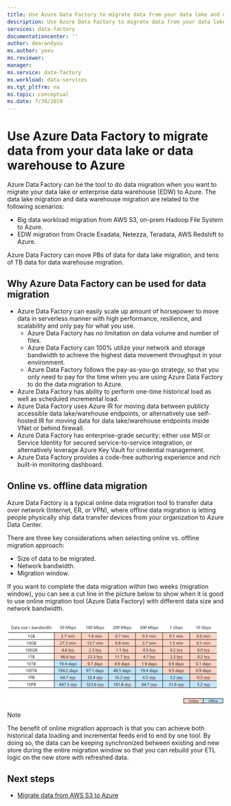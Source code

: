 ```yaml
---
title: Use Azure Data Factory to migrate data from your data lake and data warehouse to Azure | Microsoft Docs
description: Use Azure Data Factory to migrate data from your data lake and data warehouse to Azure.
services: data-factory
documentationcenter: ''
author: dearandyxu
ms.author: yexu
ms.reviewer: 
manager: 
ms.service: data-factory
ms.workload: data-services
ms.tgt_pltfrm: na
ms.topic: conceptual
ms.date: 7/30/2019
---
```

# Use Azure Data Factory to migrate data from your data lake or data warehouse to Azure 

Azure Data Factory can be the tool to do data migration when you want to migrate your data lake or enterprise data warehouse (EDW) to Azure. The data lake migration and data warehouse migration are related to the following scenarios: 

- Big data workload migration from AWS S3, on-prem Hadoop File System to Azure.​ 
- EDW migration from Oracle Exadata, Netezza, Teradata, AWS Redshift to Azure. 

Azure Data Factory can move PBs of data for data lake migration, and tens of TB data for data warehouse migration​. 

## Why Azure Data Factory can be used for data migration 

- Azure Data Factory can easily scale up amount of horsepower to move data in serverless manner with high performance, resilience, and scalability and only pay for what you use.  
  - Azure Data Factory has no limitation on data volume and number of files.
  - Azure Data Factory can 100% utilize your network and storage bandwidth to achieve the highest data movement throughput in your environment.   
  - Azure Data Factory follows the pay-as-you-go strategy, so that you only need to pay for the time when you are using Azure Data Factory to do the data migration to Azure.  
- Azure Data Factory has ability to perform one-time historical load as well as scheduled incremental load. 
- Azure Data Factory uses Azure IR for moving data between publicly accessible data lake/warehouse endpoints, or alternatively use self-hosted IR for moving data for data lake/warehouse endpoints inside VNet or behind firewall. 
- Azure Data Factory has enterprise-grade security: either use MSI or Service Identity for secured service-to-service integration, or alternatively leverage Azure Key Vault for credential management. 
- Azure Data Factory provides a code-free authoring experience and rich built-in monitoring dashboard.  

## Online vs. offline data migration

Azure Data Factory is a typical online data migration tool to transfer data over network (Internet, ER, or VPN), where offline data migration is letting people physically ship data transfer devices from your organization to Azure Data Center.  

There are three key considerations when selecting online vs. offline migration approach:  

- Size of data to be migrated. 
- Network bandwidth. 
- Migration window.   

If you want to complete the data migration within two weeks (migration window), you can see a cut line in the picture below to show when it is good to use online migration tool (Azure Data Factory) with different data size and network bandwidth.   

![online vs. offline](media/data-migration-guidance-overview/online-offline.png)

> [!NOTE]
> The benefit of online migration approach is that you can achieve both historical data loading and incremental feeds end to end by one tool.  By doing so, the data can be keeping synchronized between existing and new store during the entire migration window so that you can rebuild your ETL logic on the new store with refreshed data. 


## Next steps

- [Migrate data from AWS S3 to Azure](data-migration-guidance-s3-azure-storage.md)